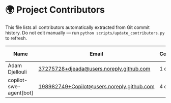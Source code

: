 # 🌍 Project Contributors

This file lists all contributors automatically extracted from Git commit history.
Do not edit manually — run `python scripts/update_contributors.py` to refresh.

| Name | Email | Contributions | First Commit | Last Commit | Reference |
|------|--------|----------------|---------------|--------------|-----------|
| Adam Djellouli | 37275728+djeada@users.noreply.github.com | 1 commit | 2025-10-29 | 2025-10-29 |  |
| copilot-swe-agent[bot] | 198982749+Copilot@users.noreply.github.com | 4 commits | 2025-10-29 | 2025-10-29 |  |

